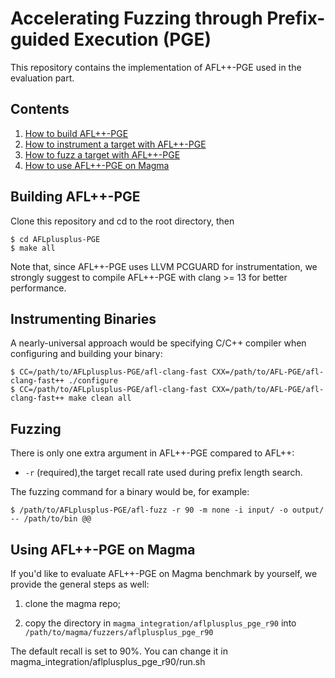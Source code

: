# Accelerating Fuzzing through Prefix-guided Execution (PGE)

This repository contains the implementation of AFL++-PGE used in the evaluation part.

## Contents

  1. [How to build AFL++-PGE](#building-afl-pge)
  2. [How to instrument a target with AFL++-PGE](#instrumenting-binaries)
  3. [How to fuzz a target with AFL++-PGE](#fuzzing)
  4. [How to use AFL++-PGE on Magma](#using-afl-pge-on-magma)


## Building AFL++-PGE 

Clone this repository and cd to the root directory, then
```shell
$ cd AFLplusplus-PGE
$ make all
```

Note that, since AFL++-PGE uses LLVM PCGUARD for instrumentation, we strongly suggest to compile AFL++-PGE with clang >= 13 for better performance.

## Instrumenting Binaries

A nearly-universal approach would be specifying C/C++ compiler when configuring and building your binary:
```shell
$ CC=/path/to/AFLplusplus-PGE/afl-clang-fast CXX=/path/to/AFL-PGE/afl-clang-fast++ ./configure
$ CC=/path/to/AFLplusplus-PGE/afl-clang-fast CXX=/path/to/AFL-PGE/afl-clang-fast++ make clean all
```

## Fuzzing

There is only one extra argument in AFL++-PGE compared to AFL++:
- `-r` (required),the target recall rate used during prefix length search.

The fuzzing command for a binary would be, for example:
```shell
$ /path/to/AFLplusplus-PGE/afl-fuzz -r 90 -m none -i input/ -o output/ -- /path/to/bin @@
```

## Using AFL++-PGE on Magma

If you'd like to evaluate AFL++-PGE on Magma benchmark by yourself, we provide the general steps as well:

1) clone the magma repo;

2) copy the directory in `magma_integration/aflplusplus_pge_r90` into `/path/to/magma/fuzzers/aflplusplus_pge_r90`

The default recall is set to 90%. You can change it in magma_integration/aflplusplus_pge_r90/run.sh

